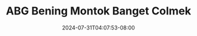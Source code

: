 --- 
title: "ABG Bening Montok Banget Colmek"
description: "nonton   ABG Bening Montok Banget Colmek ig full baru"
date: 2024-07-31T04:07:53-08:00
file_code: "wv6esxtus6b0"
draft: false
cover: "ruvogsyy6ka4h2gl.jpg"
tags: ["ABG", "Bening", "Montok", "Banget", "Colmek", "bokep-indo", "bokep-viral", "bokep-ig"]
length: 468
fld_id: "1483871"
foldername: "ABG SMA dan HIJAB"
categories: ["ABG SMA dan HIJAB"]
views: 0
---